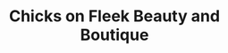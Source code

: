 ---
title: "Chicks on Fleek Beauty and Boutique"
url: /russellville/chicks-on-fleek-beauty-and-boutique/
shop: beauty
---